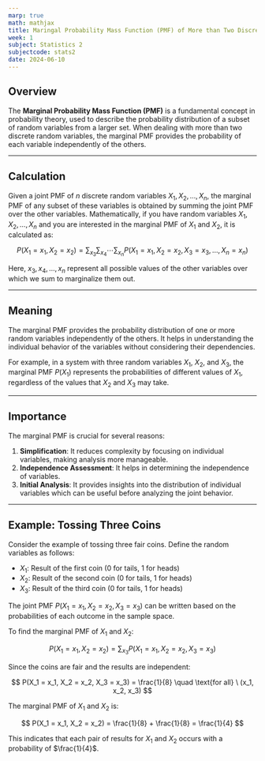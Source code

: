 ```yaml
---
marp: true
math: mathjax
title: Maringal Probability Mass Function (PMF) of More than Two Discrete Random Variables
week: 1
subject: Statistics 2
subjectcode: stats2
date: 2024-06-10
---
```




## Overview

The **Marginal Probability Mass Function (PMF)** is a fundamental concept in probability theory, used to describe the probability distribution of a subset of random variables from a larger set. When dealing with more than two discrete random variables, the marginal PMF provides the probability of each variable independently of the others.

---
## Calculation

Given a joint PMF of $n$ discrete random variables $X_1, X_2, \ldots, X_n$, the marginal PMF of any subset of these variables is obtained by summing the joint PMF over the other variables. Mathematically, if you have random variables $X_1, X_2, \ldots, X_n$ and you are interested in the marginal PMF of $X_1$ and $X_2$, it is calculated as:

$$
P(X_1 = x_1, X_2 = x_2) = \sum_{x_3} \sum_{x_4} \cdots \sum_{x_n} P(X_1 = x_1, X_2 = x_2, X_3 = x_3, \ldots, X_n = x_n)
$$

Here, $x_3, x_4, \ldots, x_n$ represent all possible values of the other variables over which we sum to marginalize them out.

---
## Meaning

The marginal PMF provides the probability distribution of one or more random variables independently of the others. It helps in understanding the individual behavior of the variables without considering their dependencies. 

For example, in a system with three random variables $X_1$, $X_2$, and $X_3$, the marginal PMF $P(X_1)$ represents the probabilities of different values of $X_1$, regardless of the values that $X_2$ and $X_3$ may take.

---
## Importance

The marginal PMF is crucial for several reasons:

1. **Simplification**: It reduces complexity by focusing on individual variables, making analysis more manageable.
2. **Independence Assessment**: It helps in determining the independence of variables.
3. **Initial Analysis**: It provides insights into the distribution of individual variables which can be useful before analyzing the joint behavior.

---
## Example: Tossing Three Coins

Consider the example of tossing three fair coins. Define the random variables as follows:

- $X_1$: Result of the first coin (0 for tails, 1 for heads)
- $X_2$: Result of the second coin (0 for tails, 1 for heads)
- $X_3$: Result of the third coin (0 for tails, 1 for heads)

The joint PMF $P(X_1 = x_1, X_2 = x_2, X_3 = x_3)$ can be written based on the probabilities of each outcome in the sample space.

To find the marginal PMF of $X_1$ and $X_2$:

$$
P(X_1 = x_1, X_2 = x_2) = \sum_{x_3} P(X_1 = x_1, X_2 = x_2, X_3 = x_3)
$$


Since the coins are fair and the results are independent:

$$
P(X_1 = x_1, X_2 = x_2, X_3 = x_3) = \frac{1}{8} \quad \text{for all} \ (x_1, x_2, x_3)
$$

The marginal PMF of $X_1$ and $X_2$ is:

$$
P(X_1 = x_1, X_2 = x_2) = \frac{1}{8} + \frac{1}{8} = \frac{1}{4}
$$

This indicates that each pair of results for $X_1$ and $X_2$ occurs with a probability of $\frac{1}{4}$.


